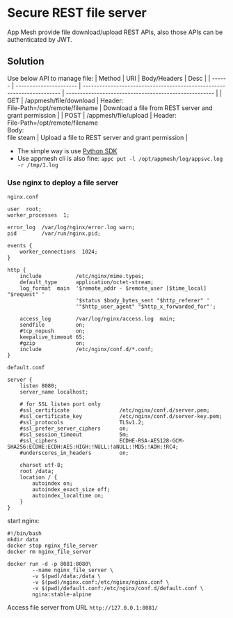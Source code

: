 # Secure REST file server
App Mesh provide file download/upload REST APIs, also those APIs can be authenticated by JWT.

## Solution
Use below API to manage file:
| Method | URI                    | Body/Headers                                                           | Desc                                                  |
| ------ | ---------------------- | ---------------------------------------------------------------------- | ----------------------------------------------------- |
| GET    | /appmesh/file/download | Header: <br> File-Path=/opt/remote/filename                            | Download a file from REST server and grant permission |
| POST   | /appmesh/file/upload   | Header: <br> File-Path=/opt/remote/filename <br> Body: <br> file steam | Upload a file to REST server and grant permission     |

* The simple way is use [Python SDK](https://github.com/laoshanxi/app-mesh/blob/main/src/sdk/python/appmesh_client.py)
* Use appmesh cli is also fine: `appc put -l /opt/appmesh/log/appsvc.log -r /tmp/1.log`

### Use nginx to deploy a file server

`nginx.conf`
```
user  root;
worker_processes  1;

error_log  /var/log/nginx/error.log warn;
pid        /var/run/nginx.pid;

events {
    worker_connections  1024;
}

http {
    include           /etc/nginx/mime.types;
    default_type      application/octet-stream;
    log_format  main  '$remote_addr - $remote_user [$time_local] "$request" '
                      '$status $body_bytes_sent "$http_referer" '
                      '"$http_user_agent" "$http_x_forwarded_for"';

    access_log        /var/log/nginx/access.log  main;
    sendfile          on;
    #tcp_nopush       on;
    keepalive_timeout 65;
    #gzip             on;
    include           /etc/nginx/conf.d/*.conf;
}
```
`default.conf`

```
server {
    listen 8080;
    server_name localhost;

    # for SSL listen port only
    #ssl_certificate                /etc/nginx/conf.d/server.pem;
    #ssl_certificate_key            /etc/nginx/conf.d/server-key.pem;
    #ssl_protocols                  TLSv1.2;
    #ssl_prefer_server_ciphers      on;
    #ssl_session_timeout            5m;
    #ssl_ciphers                    ECDHE-RSA-AES128-GCM-SHA256:ECDHE:ECDH:AES:HIGH:!NULL:!aNULL:!MD5:!ADH:!RC4;
    #underscores_in_headers         on;

    charset utf-8;
    root /data;
    location / {
        autoindex on;
        autoindex_exact_size off;
        autoindex_localtime on;
    }
}
```

start nginx:
```shell
#!/bin/bash
mkdir data
docker stop nginx_file_server
docker rm nginx_file_server

docker run -d -p 8081:8080\
        --name nginx_file_server \
        -v $(pwd)/data:/data \
        -v $(pwd)/nginx.conf:/etc/nginx/nginx.conf \
        -v $(pwd)/default.conf:/etc/nginx/conf.d/default.conf \
        nginx:stable-alpine
```

Access file server from URL `http://127.0.0.1:8081/`
